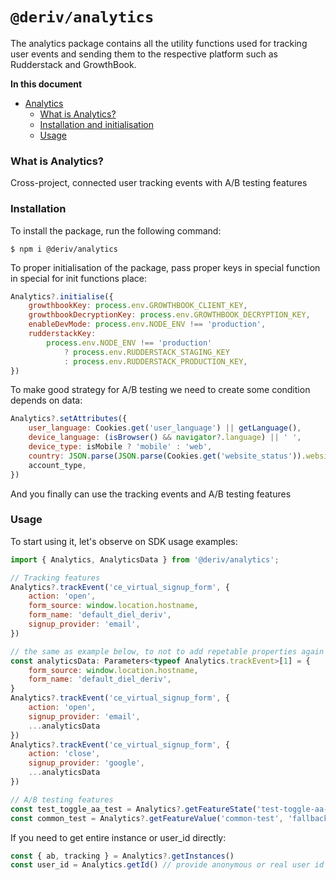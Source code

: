 # `@deriv/analytics`

The analytics package contains all the utility functions used for tracking user events and sending them to the respective platform such as Rudderstack and GrowthBook.

**In this document**

-   [Analytics](#analytics)
    -   [What is Analytics?](#what-is-analytics)
    -   [Installation and initialisation](#installation)
    -   [Usage](#usage)

### What is Analytics?

Cross-project, connected user tracking events with A/B testing features

### Installation

To install the package, run the following command:

```
$ npm i @deriv/analytics
```

To proper initialisation of the package, pass proper keys in special function in special for init functions place:

```js
Analytics?.initialise({
    growthbookKey: process.env.GROWTHBOOK_CLIENT_KEY,
    growthbookDecryptionKey: process.env.GROWTHBOOK_DECRYPTION_KEY,
    enableDevMode: process.env.NODE_ENV !== 'production',
    rudderstackKey:
        process.env.NODE_ENV !== 'production'
            ? process.env.RUDDERSTACK_STAGING_KEY
            : process.env.RUDDERSTACK_PRODUCTION_KEY,
})
```

To make good strategy for A/B testing we need to create some condition depends on data:

```js
Analytics?.setAttributes({
    user_language: Cookies.get('user_language') || getLanguage(),
    device_language: (isBrowser() && navigator?.language) || ' ',
    device_type: isMobile ? 'mobile' : 'web',
    country: JSON.parse(JSON.parse(Cookies.get('website_status')).website_status).clients_country || ' ',
    account_type,
})
```

And you finally can use the tracking events and A/B testing features

### Usage

To start using it, let's observe on SDK usage examples:

```js
import { Analytics, AnalyticsData } from '@deriv/analytics';

// Tracking features
Analytics?.trackEvent('ce_virtual_signup_form', {
    action: 'open',
    form_source: window.location.hostname,
    form_name: 'default_diel_deriv',
    signup_provider: 'email',
})

// the same as example below, to not to add repetable properties again and again
const analyticsData: Parameters<typeof Analytics.trackEvent>[1] = {
    form_source: window.location.hostname,
    form_name: 'default_diel_deriv',
}
Analytics?.trackEvent('ce_virtual_signup_form', {
    action: 'open',
    signup_provider: 'email',
    ...analyticsData
})
Analytics?.trackEvent('ce_virtual_signup_form', {
    action: 'close',
    signup_provider: 'google',
    ...analyticsData
})

// A/B testing features
const test_toggle_aa_test = Analytics?.getFeatureState('test-toggle-aa-test') // returns value of experiment
const common_test = Analytics?.getFeatureValue('common-test', 'fallback') // returns feature flag's boolen
```

If you need to get entire instance or user_id directly:

```js
const { ab, tracking } = Analytics?.getInstances()
const user_id = Analytics.getId() // provide anonymous or real user id
```
